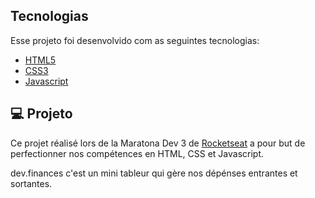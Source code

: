## Tecnologias

Esse projeto foi desenvolvido com as seguintes tecnologias:

- [HTML5](https://developer.mozilla.org/fr/docs/Web/Guide/HTML/HTML5)
- [CSS3](https://developer.mozilla.org/fr/docs/Web/CSS)
- [Javascript](https://developer.mozilla.org/fr/docs/Web/JavaScript)


## 💻 Projeto

Ce projet réalisé lors de la Maratona Dev 3 de [Rocketseat](https://rocketseat.com.br/) a pour but de perfectionner nos compétences en HTML, CSS et Javascript. 

dev.finances c'est un mini tableur qui gère nos dépénses entrantes et sortantes. 